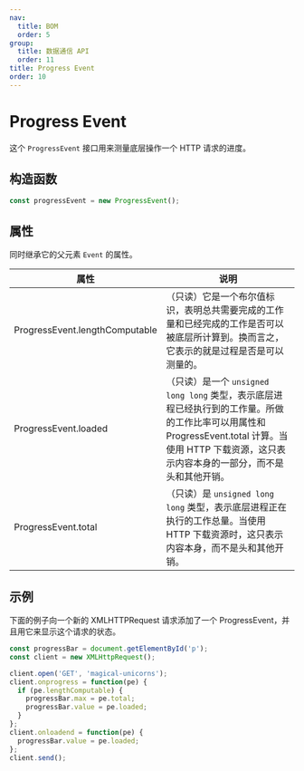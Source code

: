 ```yaml
---
nav:
  title: BOM
  order: 5
group:
  title: 数据通信 API
  order: 11
title: Progress Event
order: 10
---
```


# Progress Event

这个 `ProgressEvent` 接口用来测量底层操作一个 HTTP 请求的进度。

## 构造函数

```js
const progressEvent = new ProgressEvent();
```

## 属性

同时继承它的父元素 `Event` 的属性。

| 属性                           | 说明                                                                                                                                                                                                |
| ------------------------------ | --------------------------------------------------------------------------------------------------------------------------------------------------------------------------------------------------- |
| ProgressEvent.lengthComputable | （只读）它是一个布尔值标识，表明总共需要完成的工作量和已经完成的工作是否可以被底层所计算到。换而言之，它表示的就是过程是否是可以测量的。                                                            |
| ProgressEvent.loaded           | （只读）是一个 `unsigned long long` 类型，表示底层进程已经执行到的工作量。所做的工作比率可以用属性和 ProgressEvent.total 计算。当使用 HTTP 下载资源，这只表示内容本身的一部分，而不是头和其他开销。 |
| ProgressEvent.total            | （只读）是 `unsigned long long` 类型，表示底层进程正在执行的工作总量。当使用 HTTP 下载资源时，这只表示内容本身，而不是头和其他开销。                                                                |

## 示例

下面的例子向一个新的 XMLHTTPRequest 请求添加了一个 ProgressEvent，并且用它来显示这个请求的状态。

```js
const progressBar = document.getElementById('p');
const client = new XMLHttpRequest();

client.open('GET', 'magical-unicorns');
client.onprogress = function(pe) {
  if (pe.lengthComputable) {
    progressBar.max = pe.total;
    progressBar.value = pe.loaded;
  }
};
client.onloadend = function(pe) {
  progressBar.value = pe.loaded;
};
client.send();
```
